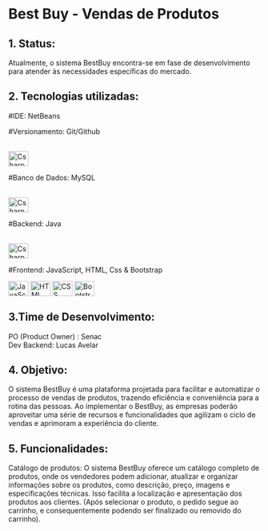 <H1> Best Buy - Vendas de Produtos </H1>

<H2> 1. Status: </H2>

Atualmente, o sistema BestBuy encontra-se em fase de desenvolvimento para atender às necessidades específicas do mercado.


<H2> 2. Tecnologias utilizadas:  </H2>
  <P> #IDE: NetBeans           


   #Versionamento: Git/Github
  <div style="display: inline_block"><br> <img align="center" alt="Csharp" height="30" width="40" src="https://cdn.jsdelivr.net/gh/devicons/devicon/icons/git/git-original.svg">  
  </P></div>



   #Banco de Dados: MySQL

 <div style="display: inline_block"><br> <img align="center" alt="Csharp" height="30" width="40" src="https://cdn.jsdelivr.net/gh/devicons/devicon/icons/mysql/mysql-original-wordmark.svg"> 
  </P>
</div>

  <P> #Backend: Java  <div style="display: inline_block"><br> <img align="center" alt="Csharp" height="30" width="40" src="https://cdn.jsdelivr.net/gh/devicons/devicon/icons/java/java-original.svg">
  </P>

  <P> #Frontend: JavaScript, HTML, Css & Bootstrap  <div style="display: inline_block">
 <div>
    <img align="center" alt="JavaScript" height="30" width="40" src="https://cdn.jsdelivr.net/gh/devicons/devicon/icons/javascript/javascript-original.svg">
    <!-- Add more icons or content here -->
    <img align="center" alt="HTML" height="30" width="40" src="https://cdn.jsdelivr.net/gh/devicons/devicon/icons/html5/html5-original.svg">
    <img align="center" alt="CSS" height="30" width="40" src="https://cdn.jsdelivr.net/gh/devicons/devicon/icons/css3/css3-original.svg">
    <img align="center" alt="Bootstrap" height="30" width="40" src="https://cdn.jsdelivr.net/gh/devicons/devicon/icons/bootstrap/bootstrap-plain.svg">
  </div>
  </P>


<H2> 3.Time de Desenvolvimento: </H2>

PO (Product Owner) : Senac <br>
Dev Backend: Lucas Avelar <br>

<H2> 4. Objetivo: </H2>

O sistema BestBuy é uma plataforma projetada para facilitar e automatizar o processo de vendas de produtos, trazendo eficiência e conveniência para a rotina das pessoas. Ao implementar o BestBuy, as empresas poderão aproveitar uma série de recursos e funcionalidades que agilizam o ciclo de vendas e aprimoram a experiência do cliente.


<H2> 5. Funcionalidades:  </H2>

 Catálogo de produtos: O sistema BestBuy oferece um catálogo completo de produtos, onde os vendedores podem adicionar, atualizar e organizar informações sobre os produtos, como descrição, preço, imagens e especificações técnicas. Isso facilita a localização e apresentação dos produtos aos clientes. (Após selecionar o produto, o pedido segue ao carrinho, e consequentemente podendo ser finalizado ou removido do carrinho).


